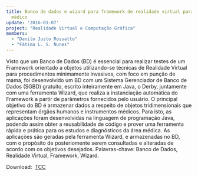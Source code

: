 ```yaml
---
title: Banco de dados e wizard para framework de realidade virtual para treinamento
  médico
update: '2016-01-07'
project: "Realidade Virtual e Computação Gráfica"
members:
  - "Danilo Justo Rossatto"
  - "Fátima L. S. Nunes"
---
```


Visto que um Banco de Dados (BD) é essencial para realizar testes de um Framework orientado a objetos utilizando-se técnicas de Realidade Virtual para procedimentos minimamente invasivos, com foco em punção de mama, foi desenvolvido um BD com um Sistema Gerenciador de Banco de Dados (SGBD) gratuito, escrito inteiramente em Java, o Derby, juntamente com uma ferramenta Wizard, que realiza a instanciação automática do Framework a partir de parâmetros fornecidos pelo usuário. O principal objetivo do BD é armazenar dados a respeito de objetos tridimensionais que representam órgãos humanos e instrumentos médicos. Para isto, as aplicações foram desenvolvidas na linguagem de programação Java, podendo assim obter a reusabilidade de código e prover uma ferramenta rápida e prática para os estudos e diagnósticos da área médica. As aplicações são geradas pela ferramenta Wizard, e armazenadas no BD, com o propósito de posteriomente serem consultadas e alteradas de acordo com os objetivos desejados.
Palavras-chave: Banco de Dados, Realidade Virtual, Framework, Wizard.

Download: 
[TCC](/wp-content/uploads/2016/01/tcc_completo_12_12_DEFINITIVO.pdf)

 
